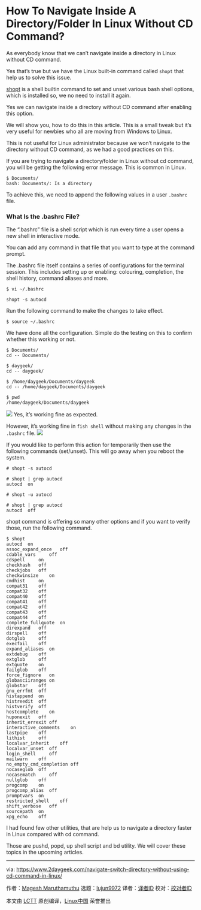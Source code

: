 [#]: collector: (lujun9972)
[#]: translator: ( )
[#]: reviewer: ( )
[#]: publisher: ( )
[#]: url: ( )
[#]: subject: (How To Navigate Inside A Directory/Folder In Linux Without CD Command?)
[#]: via: (https://www.2daygeek.com/navigate-switch-directory-without-using-cd-command-in-linux/)
[#]: author: (Magesh Maruthamuthu https://www.2daygeek.com/author/magesh/)

How To Navigate Inside A Directory/Folder In Linux Without CD Command?
======

As everybody know that we can’t navigate inside a directory in Linux without CD command.

Yes that’s true but we have the Linux built-in command called `shopt` that help us to solve this issue.

[shopt][1] is a shell builtin command to set and unset various bash shell options, which is installed so, we no need to install it again.

Yes we can navigate inside a directory without CD command after enabling this option.

We will show you, how to do this in this article. This is a small tweak but it’s very useful for newbies who all are moving from Windows to Linux.

This is not useful for Linux administrator because we won’t navigate to the directory without CD command, as we had a good practices on this.

If you are trying to navigate a directory/folder in Linux without cd command, you will be getting the following error message. This is common in Linux.

```
$ Documents/
bash: Documents/: Is a directory
```

To achieve this, we need to append the following values in a user `.bashrc` file.

### What Is the .bashrc File?

The “.bashrc” file is a shell script which is run every time a user opens a new shell in interactive mode.

You can add any command in that file that you want to type at the command prompt.

The .bashrc file itself contains a series of configurations for the terminal session. This includes setting up or enabling: colouring, completion, the shell history, command aliases and more.

```
$ vi ~/.bashrc

shopt -s autocd
```

Run the following command to make the changes to take effect.

```
$ source ~/.bashrc
```

We have done all the configuration. Simple do the testing on this to confirm whether this working or not.

```
$ Documents/
cd -- Documents/

$ daygeek/
cd -- daygeek/

$ /home/daygeek/Documents/daygeek
cd -- /home/daygeek/Documents/daygeek

$ pwd
/home/daygeek/Documents/daygeek
```

![][3]
Yes, it’s working fine as expected.

However, it’s working fine in `fish shell` without making any changes in the `.bashrc` file.
![][4]

If you would like to perform this action for temporarily then use the following commands (set/unset). This will go away when you reboot the system.

```
# shopt -s autocd

# shopt | grep autocd
autocd  on

# shopt -u autocd

# shopt | grep autocd
autocd  off
```

shopt command is offering so many other options and if you want to verify those, run the following command.

```
$ shopt
autocd  on
assoc_expand_once   off
cdable_vars     off
cdspell     on
checkhash   off
checkjobs   off
checkwinsize    on
cmdhist     on
compat31    off
compat32    off
compat40    off
compat41    off
compat42    off
compat43    off
compat44    off
complete_fullquote  on
direxpand   off
dirspell    off
dotglob     off
execfail    off
expand_aliases  on
extdebug    off
extglob     off
extquote    on
failglob    off
force_fignore   on
globasciiranges on
globstar    off
gnu_errfmt  off
histappend  on
histreedit  off
histverify  off
hostcomplete    on
huponexit   off
inherit_errexit off
interactive_comments    on
lastpipe    off
lithist     off
localvar_inherit    off
localvar_unset  off
login_shell     off
mailwarn    off
no_empty_cmd_completion off
nocaseglob  off
nocasematch     off
nullglob    off
progcomp    on
progcomp_alias  off
promptvars  on
restricted_shell    off
shift_verbose   off
sourcepath  on
xpg_echo    off
```

I had found few other utilities, that are help us to navigate a directory faster in Linux compared with cd command.

Those are pushd, popd, up shell script and bd utility. We will cover these topics in the upcoming articles.

--------------------------------------------------------------------------------

via: https://www.2daygeek.com/navigate-switch-directory-without-using-cd-command-in-linux/

作者：[Magesh Maruthamuthu][a]
选题：[lujun9972][b]
译者：[译者ID](https://github.com/译者ID)
校对：[校对者ID](https://github.com/校对者ID)

本文由 [LCTT](https://github.com/LCTT/TranslateProject) 原创编译，[Linux中国](https://linux.cn/) 荣誉推出

[a]: https://www.2daygeek.com/author/magesh/
[b]: https://github.com/lujun9972
[1]: https://www.gnu.org/software/bash/manual/html_node/The-Shopt-Builtin.html
[2]: data:image/gif;base64,R0lGODlhAQABAIAAAAAAAP///yH5BAEAAAAALAAAAAABAAEAAAIBRAA7
[3]: https://www.2daygeek.com/wp-content/uploads/2019/03/navigate-switch-directory-without-using-cd-command-in-linux-1.jpg
[4]: https://www.2daygeek.com/wp-content/uploads/2019/03/navigate-switch-directory-without-using-cd-command-in-linux-2.jpg
